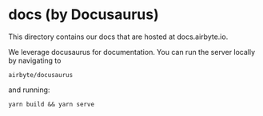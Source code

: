 # docs (by Docusaurus)

This directory contains our docs that are hosted at docs.airbyte.io.

We leverage docusaurus for documentation.  You can run the server locally by navigating to

`airbyte/docusaurus`

and running:

`yarn build && yarn serve`
